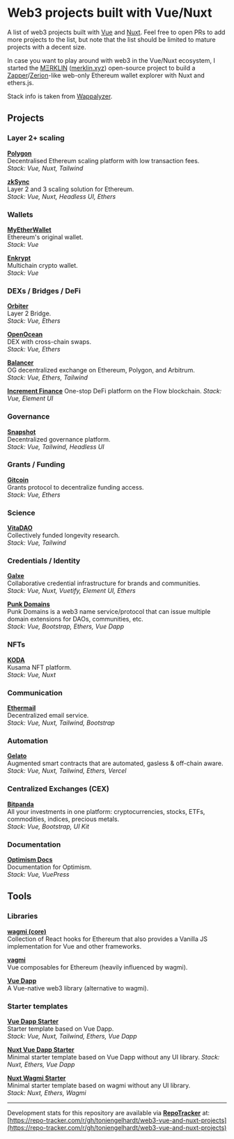 # Web3 projects built with Vue/Nuxt

A list of web3 projects built with [Vue](https://vuejs.org) and [Nuxt](https://nuxt.com). Feel free to open PRs to add more projects to the list, but note that the list should be limited to mature projects with a decent size.

In case you want to play around with web3 in the Vue/Nuxt ecosystem, I started the [MΞRKLIN](https://github.com/toniengelhardt/merklin) ([merklin.xyz](https://app.merklin.xyz)) open-source project to build a [Zapper](https://zapper.fi/)/[Zerion](https://app.zerion.io/)-like web-only Ethereum wallet explorer with Nuxt and ethers.js.

Stack info is taken from [Wappalyzer](https://www.wappalyzer.com/).

## Projects

### Layer 2+ scaling

**[Polygon](https://polygon.technology/)**  
Decentralised Ethereum scaling platform with low transaction fees.  
_Stack: Vue, Nuxt, Tailwind_

**[zkSync](https://bridge.zksync.io)**  
Layer 2 and 3 scaling solution for Ethereum.  
_Stack: Vue, Nuxt, Headless UI, Ethers_

### Wallets

**[MyEtherWallet](https://www.myetherwallet.com/)**  
Ethereum's original wallet.  
_Stack: Vue_

**[Enkrypt](https://www.enkrypt.com/)**  
Multichain crypto wallet.  
_Stack: Vue_

### DEXs / Bridges / DeFi

**[Orbiter](https://www.orbiter.finance)**  
Layer 2 Bridge.  
_Stack: Vue, Ethers_

**[OpenOcean](https://app.openocean.finance)**  
DEX with cross-chain swaps.  
_Stack: Vue, Ethers_

**[Balancer](https://app.balancer.fi)**  
OG decentralized exchange on Ethereum, Polygon, and Arbitrum.   
_Stack: Vue, Ethers, Tailwind_   

**[Increment Finance](https://app.increment.fi)**
One-stop DeFi platform on the Flow blockchain.
_Stack: Vue, Element UI_

### Governance

**[Snapshot](https://snapshot.org/)**  
Decentralized governance platform.  
_Stack: Vue, Tailwind, Headless UI_

### Grants / Funding

**[Gitcoin](https://gitcoin.co/)**  
Grants protocol to decentralize funding access.  
_Stack: Vue, Ethers_

### Science

**[VitaDAO](https://dao.vitadao.com/)**  
Collectively funded longevity research.  
_Stack: Vue, Tailwind_

### Credentials / Identity

**[Galxe](https://galxe.com)**  
Collaborative credential infrastructure for brands and communities.  
_Stack: Vue, Nuxt, Vuetify, Element UI, Ethers_

**[Punk Domains](https://punk.domains)**  
Punk Domains is a web3 name service/protocol that can issue multiple domain extensions for DAOs, communities, etc.  
_Stack: Vue, Bootstrap, Ethers, Vue Dapp_  

### NFTs

**[KODA](https://kodadot.xyz/)**  
Kusama NFT platform.  
_Stack: Vue, Nuxt_

### Communication

**[Ethermail](https://ethermail.io/)**  
Decentralized email service.  
_Stack: Vue, Nuxt, Tailwind, Bootstrap_

### Automation

**[Gelato](https://www.gelato.network)**  
Augmented smart contracts that are automated, gasless & off-chain aware.  
_Stack: Vue, Nuxt, Tailwind, Ethers, Vercel_

### Centralized Exchanges (CEX)  

**[Bitpanda](https://www.bitpanda.com/)**  
All your investments in one platform: cryptocurrencies, stocks, ETFs, commodities, indices, precious metals.  
_Stack: Vue, Bootstrap, UI Kit_

### Documentation

**[Optimism Docs](https://community.optimism.io/)**  
Documentation for Optimism.  
_Stack: Vue, VuePress_

## Tools

### Libraries

**[wagmi (core)](https://wagmi.sh/core/getting-started)**  
Collection of React hooks for Ethereum that also provides a Vanilla JS implementation for Vue and other frameworks. 

**[vagmi](https://vagmi.vercel.app)**  
Vue composables for Ethereum (heavily influenced by wagmi).   

**[Vue Dapp](https://vue-dapp.netlify.app/)**  
A Vue-native web3 library (alternative to wagmi).  

### Starter templates

**[Vue Dapp Starter](https://github.com/chnejohnson/vue3-dapp-starter)**  
Starter template based on Vue Dapp.  
_Stack: Vue, Nuxt, Tailwind, Ethers, Vue Dapp_

**[Nuxt Vue Dapp Starter](https://github.com/tempe-techie/nuxt3-vuedapp-starter)**  
Minimal starter template based on Vue Dapp without any UI library.
_Stack: Nuxt, Ethers, Vue Dapp_

**[Nuxt Wagmi Starter](https://github.com/tempe-techie/nuxt3-wagmi-starter)**  
Minimal starter template based on wagmi without any UI library.  
_Stack: Nuxt, Ethers, Wagmi_

---

Development stats for this repository are available via **[RepoTracker](https://repo-tracker.com)** at:  
[https://repo-tracker.com/r/gh/toniengelhardt/web3-vue-and-nuxt-projects](https://repo-tracker.com/r/gh/toniengelhardt/web3-vue-and-nuxt-projects)
